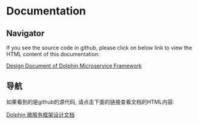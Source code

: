 # Documentation

## Navigator

If you see the source code in github, please click on below link to view the HTML content of this documentation:

[Design Document of Dolphin Microservice Framework](https://design.dolphin.basiccloud.net)

## 导航

如果看到的是github的源代码, 请点击下面的链接查看文档的HTML内容:

[Dolphin 微服务框架设计文档](https://design.dolphin.basiccloud.net)

